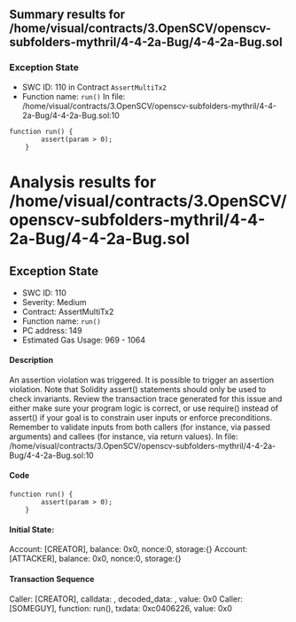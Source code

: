 ## Summary results for /home/visual/contracts/3.OpenSCV/openscv-subfolders-mythril/4-4-2a-Bug/4-4-2a-Bug.sol
### Exception State
- SWC ID: 110 in Contract `AssertMultiTx2`
- Function name: `run()`
In file: /home/visual/contracts/3.OpenSCV/openscv-subfolders-mythril/4-4-2a-Bug/4-4-2a-Bug.sol:10
```
function run() {
        assert(param > 0);
    }
```
# Analysis results for /home/visual/contracts/3.OpenSCV/openscv-subfolders-mythril/4-4-2a-Bug/4-4-2a-Bug.sol

## Exception State
- SWC ID: 110
- Severity: Medium
- Contract: AssertMultiTx2
- Function name: `run()`
- PC address: 149
- Estimated Gas Usage: 969 - 1064

#### Description

An assertion violation was triggered.
It is possible to trigger an assertion violation. Note that Solidity assert() statements should only be used to check invariants. Review the transaction trace generated for this issue and either make sure your program logic is correct, or use require() instead of assert() if your goal is to constrain user inputs or enforce preconditions. Remember to validate inputs from both callers (for instance, via passed arguments) and callees (for instance, via return values).
In file: /home/visual/contracts/3.OpenSCV/openscv-subfolders-mythril/4-4-2a-Bug/4-4-2a-Bug.sol:10

#### Code

```
function run() {
        assert(param > 0);
    }
```

#### Initial State:

Account: [CREATOR], balance: 0x0, nonce:0, storage:{}
Account: [ATTACKER], balance: 0x0, nonce:0, storage:{}

#### Transaction Sequence

Caller: [CREATOR], calldata: , decoded_data: , value: 0x0
Caller: [SOMEGUY], function: run(), txdata: 0xc0406226, value: 0x0


